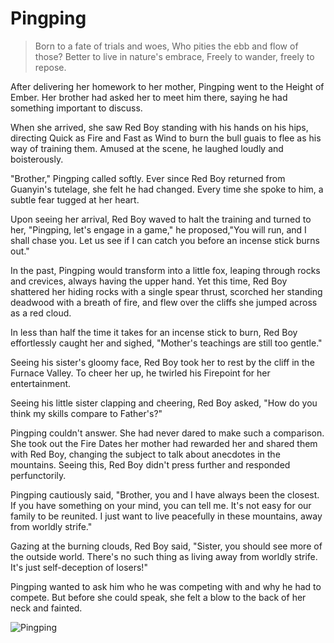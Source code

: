 # Pingping

> Born to a fate of trials and woes,
> Who pities the ebb and flow of those?
> Better to live in nature's embrace,
> Freely to wander, freely to repose.

After delivering her homework to her mother, Pingping went to the
Height of Ember. Her brother had asked her to meet him there, saying he
had something important to discuss.

When she arrived, she saw Red Boy standing with his hands on his hips,
directing Quick as Fire and Fast as Wind to burn the bull guais to flee as his
way of training them. Amused at the scene, he laughed loudly and
boisterously.

"Brother," Pingping called softly. Ever since Red Boy returned from
Guanyin's tutelage, she felt he had changed. Every time she spoke to him,
a subtle fear tugged at her heart.

Upon seeing her arrival, Red Boy waved to halt the training and turned to
her, "Pingping, let's engage in a game," he proposed,"You will run, and I
shall chase you. Let us see if I can catch you before an incense stick burns
out."

In the past, Pingping would transform into a little fox, leaping through
rocks and crevices, always having the upper hand. Yet this time, Red Boy
shattered her hiding rocks with a single spear thrust, scorched her
standing deadwood with a breath of fire, and flew over the cliffs she
jumped across as a red cloud.

 In less than half the time it takes for an incense stick to burn, Red Boy
 effortlessly caught her and sighed, "Mother's teachings are still too
gentle."

Seeing his sister's gloomy face, Red Boy took her to rest by the cliff in the
Furnace Valley. To cheer her up, he twirled his Firepoint for her
entertainment.

Seeing his little sister clapping and cheering, Red Boy asked, "How do you
think my skills compare to Father's?"

Pingping couldn't answer. She had never dared to make such a
comparison. She took out the Fire Dates her mother had rewarded her and
shared them with Red Boy, changing the subject to talk about anecdotes in
the mountains. Seeing this, Red Boy didn't press further and responded
perfunctorily.

Pingping cautiously said, "Brother, you and I have always been the closest.
If you have something on your mind, you can tell me. It's not easy for our
family to be reunited. I just want to live peacefully in these mountains,
away from worldly strife."

Gazing at the burning clouds, Red Boy said, "Sister, you should see more of
the outside world. There's no such thing as living away from worldly
strife. It's just self-deception of losers!"

Pingping wanted to ask him who he was competing with and why he had
to compete. But before she could speak, she felt a blow to the back of her
neck and fainted.

![Pingping](/image-20240828221157564.png)